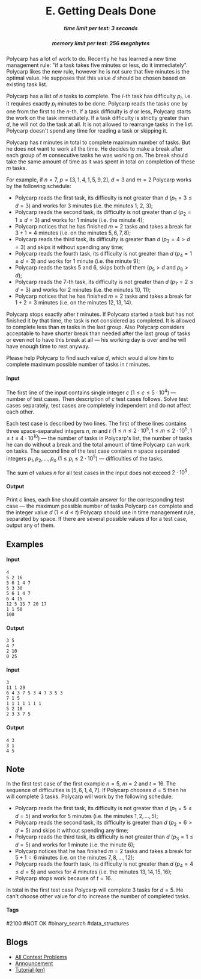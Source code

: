 <h1 style='text-align: center;'> E. Getting Deals Done</h1>

<h5 style='text-align: center;'>time limit per test: 3 seconds</h5>
<h5 style='text-align: center;'>memory limit per test: 256 megabytes</h5>

Polycarp has a lot of work to do. Recently he has learned a new time management rule: "if a task takes five minutes or less, do it immediately". Polycarp likes the new rule, however he is not sure that five minutes is the optimal value. He supposes that this value $d$ should be chosen based on existing task list.

Polycarp has a list of $n$ tasks to complete. The $i$-th task has difficulty $p_i$, i.e. it requires exactly $p_i$ minutes to be done. Polycarp reads the tasks one by one from the first to the $n$-th. If a task difficulty is $d$ or less, Polycarp starts the work on the task immediately. If a task difficulty is strictly greater than $d$, he will not do the task at all. It is not allowed to rearrange tasks in the list. Polycarp doesn't spend any time for reading a task or skipping it.

Polycarp has $t$ minutes in total to complete maximum number of tasks. But he does not want to work all the time. He decides to make a break after each group of $m$ consecutive tasks he was working on. The break should take the same amount of time as it was spent in total on completion of these $m$ tasks.

For example, if $n=7$, $p=[3, 1, 4, 1, 5, 9, 2]$, $d=3$ and $m=2$ Polycarp works by the following schedule:

* Polycarp reads the first task, its difficulty is not greater than $d$ ($p_1=3 \le d=3$) and works for $3$ minutes (i.e. the minutes $1$, $2$, $3$);
* Polycarp reads the second task, its difficulty is not greater than $d$ ($p_2=1 \le d=3$) and works for $1$ minute (i.e. the minute $4$);
* Polycarp notices that he has finished $m=2$ tasks and takes a break for $3+1=4$ minutes (i.e. on the minutes $5, 6, 7, 8$);
* Polycarp reads the third task, its difficulty is greater than $d$ ($p_3=4 > d=3$) and skips it without spending any time;
* Polycarp reads the fourth task, its difficulty is not greater than $d$ ($p_4=1 \le d=3$) and works for $1$ minute (i.e. the minute $9$);
* Polycarp reads the tasks $5$ and $6$, skips both of them ($p_5>d$ and $p_6>d$);
* Polycarp reads the $7$-th task, its difficulty is not greater than $d$ ($p_7=2 \le d=3$) and works for $2$ minutes (i.e. the minutes $10$, $11$);
* Polycarp notices that he has finished $m=2$ tasks and takes a break for $1+2=3$ minutes (i.e. on the minutes $12, 13, 14$).

Polycarp stops exactly after $t$ minutes. If Polycarp started a task but has not finished it by that time, the task is not considered as completed. It is allowed to complete less than $m$ tasks in the last group. Also Polycarp considers acceptable to have shorter break than needed after the last group of tasks or even not to have this break at all — his working day is over and he will have enough time to rest anyway.

Please help Polycarp to find such value $d$, which would allow him to complete maximum possible number of tasks in $t$ minutes.

#### Input

The first line of the input contains single integer $c$ ($1 \le c \le 5 \cdot 10^4$) — number of test cases. Then description of $c$ test cases follows. Solve test cases separately, test cases are completely independent and do not affect each other.

Each test case is described by two lines. The first of these lines contains three space-separated integers $n$, $m$ and $t$ ($1 \le n \le 2 \cdot 10^5, 1 \le m \le 2 \cdot 10^5, 1 \le t \le 4 \cdot 10^{10}$) — the number of tasks in Polycarp's list, the number of tasks he can do without a break and the total amount of time Polycarp can work on tasks. The second line of the test case contains $n$ space separated integers $p_1, p_2, \dots, p_n$ ($1 \le p_i \le 2 \cdot 10^5$) — difficulties of the tasks.

The sum of values $n$ for all test cases in the input does not exceed $2 \cdot 10^5$.

#### Output

Print $c$ lines, each line should contain answer for the corresponding test case — the maximum possible number of tasks Polycarp can complete and the integer value $d$ ($1 \le d \le t$) Polycarp should use in time management rule, separated by space. If there are several possible values $d$ for a test case, output any of them.

## Examples

#### Input


```text
4  
5 2 16  
5 6 1 4 7  
5 3 30  
5 6 1 4 7  
6 4 15  
12 5 15 7 20 17  
1 1 50  
100  

```
#### Output


```text
3 5  
4 7  
2 10  
0 25  

```
#### Input


```text
3  
11 1 29  
6 4 3 7 5 3 4 7 3 5 3  
7 1 5  
1 1 1 1 1 1 1  
5 2 18  
2 3 3 7 5  

```
#### Output


```text
4 3  
3 1  
4 5  

```
## Note

In the first test case of the first example $n=5$, $m=2$ and $t=16$. The sequence of difficulties is $[5, 6, 1, 4, 7]$. If Polycarp chooses $d=5$ then he will complete $3$ tasks. Polycarp will work by the following schedule:

* Polycarp reads the first task, its difficulty is not greater than $d$ ($p_1=5 \le d=5$) and works for $5$ minutes (i.e. the minutes $1, 2, \dots, 5$);
* Polycarp reads the second task, its difficulty is greater than $d$ ($p_2=6 > d=5$) and skips it without spending any time;
* Polycarp reads the third task, its difficulty is not greater than $d$ ($p_3=1 \le d=5$) and works for $1$ minute (i.e. the minute $6$);
* Polycarp notices that he has finished $m=2$ tasks and takes a break for $5+1=6$ minutes (i.e. on the minutes $7, 8, \dots, 12$);
* Polycarp reads the fourth task, its difficulty is not greater than $d$ ($p_4=4 \le d=5$) and works for $4$ minutes (i.e. the minutes $13, 14, 15, 16$);
* Polycarp stops work because of $t=16$.

In total in the first test case Polycarp will complete $3$ tasks for $d=5$. He can't choose other value for $d$ to increase the number of completed tasks.



#### Tags 

#2100 #NOT OK #binary_search #data_structures 

## Blogs
- [All Contest Problems](../2018-2019_ICPC,_NEERC,_Southern_Subregional_Contest_(Online_Mirror,_ACM-ICPC_Rules,_Teams_Preferred).md)
- [Announcement](../blogs/Announcement.md)
- [Tutorial (en)](../blogs/Tutorial_(en).md)
